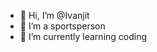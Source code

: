 - 👋 Hi, I’m @Ivanjit
- 👀 I’m a sportsperson
- 🌱 I’m currently learning coding

<!---
Ivanjit/Ivanjit is a ✨ special ✨ repository because its `README.md` (this file) appears on your GitHub profile.
You can click the Preview link to take a look at your changes.
--->
